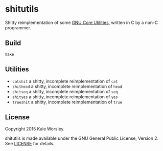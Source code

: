 # shitutils

Shitty reimplementation of some [GNU Core Utilities](https://www.gnu.org/software/coreutils/), written in C by a non-C programmer.

## Build

`make`

## Utilities

- `catshit` a shitty, incomplete reimplementation of `cat`
- `shithead` a shitty, incomplete reimplementation of `head`
- `shitseq` a shitty, incomplete reimplementation of `seq`
- `shityes` a shitty, incomplete reimplementation of `yes`
- `trueshit` a shitty, incomplete reimplementation of `true`

## License

Copyright 2015 Kale Worsley.

shitutils is made available under the GNU General Public License, Version 2. See [LICENSE](LICENSE) for details.
